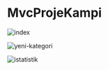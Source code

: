 ﻿# MvcProjeKampi

 ![index](https://github.com/ozzynp/MvcProjeKampi/assets/144557419/c12a28dd-c469-4c2f-9de8-1d0942a2b552)
 
![yeni-kategori](https://github.com/ozzynp/MvcProjeKampi/assets/144557419/8e194523-1d86-4422-9aba-058e671b4f50)

![istatistik](https://github.com/ozzynp/MvcProjeKampi/assets/144557419/5e307a2f-51a4-4cd3-9889-329852e4992f)
